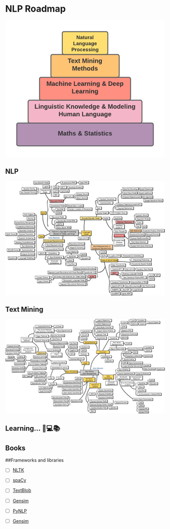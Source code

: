 # NLP Roadmap

<p align="center">
  <img src="/img/nlp-roadmap.png">
</p>

## NLP

<p align="center">
  <img src="/img/nlp.png">
</p>

## Text Mining

<p align="center">
  <img src="/img/text-mining.png">
</p>

## Learning... :pencil::computer::books:

## Books 

##Frameworks and libraries

- [ ] [NLTK](https://www.nltk.org/)
- [ ] [spaCy](https://spacy.io/)
- [ ] [TextBlob](https://textblob.readthedocs.io/en/dev/)
- [ ] [Gensim](https://radimrehurek.com/gensim/)
- [ ] [PyNLP](https://pynlpl.readthedocs.io/en/latest/)
- [ ] [Gensim](https://radimrehurek.com/gensim/)





